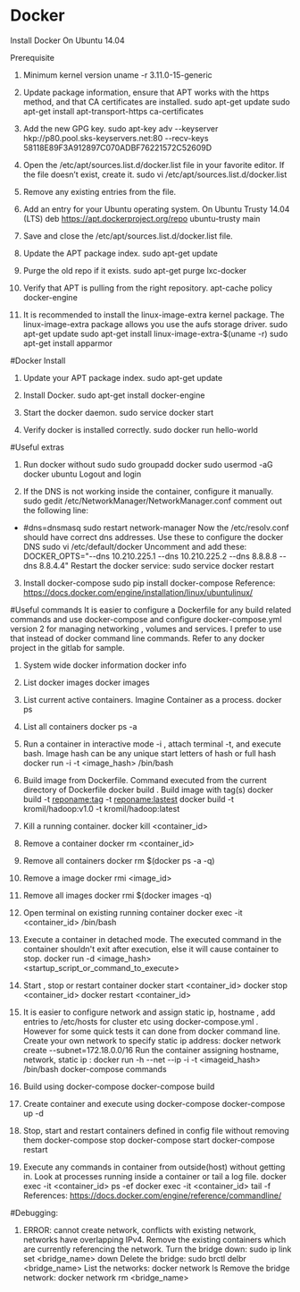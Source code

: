 # Docker

Install Docker On Ubuntu 14.04

Prerequisite
1) Minimum kernel version
uname -r
3.11.0-15-generic

2) Update package information, ensure that APT works with the https method, and that CA certificates are installed.
sudo apt-get update
sudo apt-get install apt-transport-https ca-certificates

3) Add the new GPG key.
sudo apt-key adv --keyserver hkp://p80.pool.sks-keyservers.net:80 --recv-keys 58118E89F3A912897C070ADBF76221572C52609D

4) Open the /etc/apt/sources.list.d/docker.list file in your favorite editor. If the file doesn’t exist, create it.
sudo vi /etc/apt/sources.list.d/docker.list

5) Remove any existing entries from the file.

6) Add an entry for your Ubuntu operating system. On Ubuntu Trusty 14.04 (LTS)
deb https://apt.dockerproject.org/repo ubuntu-trusty main

7) Save and close the /etc/apt/sources.list.d/docker.list file.

8) Update the APT package index.
 sudo apt-get update

9) Purge the old repo if it exists.
sudo apt-get purge lxc-docker

10) Verify that APT is pulling from the right repository.
 apt-cache policy docker-engine

11) It is recommended to install the linux-image-extra kernel package. The linux-image-extra package allows you use the aufs storage driver.
 sudo apt-get update
 sudo apt-get install linux-image-extra-$(uname -r)
 sudo apt-get install apparmor


#Docker Install
1) Update your APT package index.
sudo apt-get update

2) Install Docker.
sudo apt-get install docker-engine

3) Start the docker daemon.
sudo service docker start

4) Verify docker is installed correctly.
sudo docker run hello-world

#Useful extras
1) Run docker without sudo
sudo groupadd docker
sudo usermod -aG docker ubuntu
Logout and login

2) If the DNS is not working inside the container, configure it manually.
sudo gedit /etc/NetworkManager/NetworkManager.conf
comment out the following line:
- #dns=dnsmasq
sudo restart network-manager
Now the /etc/resolv.conf should have correct dns addresses. Use these to configure the docker DNS
 sudo vi /etc/default/docker
Uncomment and add these:
DOCKER_OPTS="--dns 10.210.225.1 --dns 10.210.225.2 --dns 8.8.8.8 --dns 8.8.4.4"
Restart the docker service:
sudo service docker restart

3) Install docker-compose
sudo pip install docker-compose
Reference: https://docs.docker.com/engine/installation/linux/ubuntulinux/

#Useful commands
It is easier to configure a Dockerfile for any build related commands and use docker-compose and configure docker-compose.yml version 2 for managing networking , volumes and services. I prefer to use that instead of docker command line commands. Refer to any docker project in the gitlab for sample.

1) System wide docker information
docker info

2) List docker images
docker images

3) List current active containers. Imagine Container as a process.
docker ps

4) List all containers
docker ps -a

5) Run a container in interactive mode -i , attach terminal -t, and execute bash. Image hash can be any unique start letters of hash or full hash
docker run -i -t <image_hash> /bin/bash

6) Build image from Dockerfile. Command executed from the current directory of Dockerfile
docker build .
Build image with tag(s)
docker build -t <reponame:tag> -t <reponame:lastest>
docker build -t kromil/hadoop:v1.0 -t kromil/hadoop:latest

7) Kill a running container.
docker kill <container_id>

8) Remove a container
docker rm <container_id>

9) Remove all containers
 docker rm $(docker ps -a -q)

10) Remove a image
docker rmi <image_id>

11) Remove all images
docker rmi $(docker images -q)

12) Open terminal on existing running container
docker exec -it <container_id> /bin/bash

13) Execute a container in detached mode. The executed command in the container shouldn't exit after execution, else it will cause container to stop.
docker run -d <image_hash> <startup_script_or_command_to_execute>

14) Start , stop or restart container
docker start <container_id>
docker stop <container_id>
docker restart <container_id>

15) It is easier to configure network and assign static ip, hostname , add entries to /etc/hosts for cluster etc using docker-compose.yml . However for some quick tests it can done from docker command line.
Create your own network to specify static ip address:
docker network create --subnet=172.18.0.0/16 <mynetworkname>
Run the container assigning hostname, network, static ip :
docker run -h <myhostname> --net <mynetworkname> --ip <myIPaddress> -i -t <imageid_hash> /bin/bash
docker-compose commands

16) Build using docker-compose
docker-compose build

17) Create container and execute using docker-compose
docker-compose up -d

18) Stop, start and restart containers defined in config file without removing them
docker-compose stop
docker-compose start
docker-compose restart

19) Execute any commands in container from outside(host) without getting in. Look at processes running inside a container or tail a log file.
 docker exec -it <container_id> ps -ef
 docker exec -it <container_id> tail -f <logfilenameincontainer>
References: https://docs.docker.com/engine/reference/commandline/

#Debugging:

1) ERROR: cannot create network, conflicts with existing network, networks have overlapping IPv4.
Remove the existing containers which are currently referencing the network.
Turn the bridge down: sudo ip link set <bridge_name> down
Delete the bridge: sudo brctl delbr <bridge_name>
List the networks: docker network ls
Remove the bridge network: docker network rm <bridge_name>
